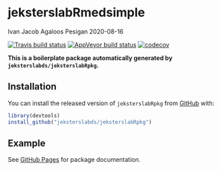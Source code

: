 jeksterslabRmedsimple
================
Ivan Jacob Agaloos Pesigan
2020-08-16

<!-- README.md is generated from README.Rmd. Please edit that file -->

<!-- badges: start -->

[![Travis build
status](https://travis-ci.com/jeksterslabds/jeksterslabRmedsimple.svg?branch=master)](https://travis-ci.com/jeksterslabds/jeksterslabRmedsimple)
[![AppVeyor build
status](https://ci.appveyor.com/api/projects/status/github/jeksterslabds/jeksterslabRmedsimple?branch=master&svg=true)](https://ci.appveyor.com/project/jeksterslabds/jeksterslabRmedsimple)
[![codecov](https://codecov.io/github/jeksterslabds/jeksterslabRmedsimple/branch/master/graphs/badge.svg)](https://codecov.io/github/jeksterslabds/jeksterslabRmedsimple)
<!-- badges: end -->

**This is a boilerplate package automatically generated by
`jeksterslabds/jeksterslabRpkg`.**

## Installation

You can install the released version of `jeksterslabRpkg` from
[GitHub](https://github.com/jeksterslabds/jeksterslabRpkg) with:

``` r
library(devtools)
install_github("jeksterslabds/jeksterslabRpkg")
```

## Example

See [GitHub
Pages](https://jeksterslabds.github.io/jeksterslabRmedsimple/index.html)
for package documentation.
